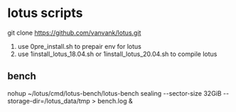 # lotus scripts
git clone https://github.com/vanvank/lotus.git
1. use 0pre_install.sh to prepair env for lotus
2. use 1install_lotus_18.04.sh or 1install_lotus_20.04.sh to compile lotus

## bench
nohup ~/lotus/cmd/lotus-bench/lotus-bench sealing --sector-size 32GiB --storage-dir=/lotus_data/tmp > bench.log &
